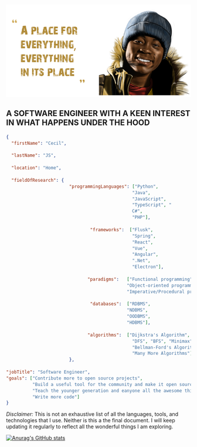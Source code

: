 

![Cecil JS on show](https://github.com/CecilJS/CecilJS/blob/main/Cecil.jpg?raw=true)





## A SOFTWARE ENGINEER WITH A KEEN INTEREST IN WHAT HAPPENS UNDER THE HOOD

```json
{
  "firstName": "Cecil",

  "lastName": "JS",

  "location": "Home",

  "fieldOfResearch": {
                        "programmingLanguages": ["Python", 
                                                "Java", 
                                                "JavaScript", 
                                                "TypeScript", "
                                                C#", 
                                                "PHP"],
                        
                                "frameworks":  ["Flusk", 
                                                "Spring", 
                                                "React", 
                                                "Vue", 
                                                "Angular", 
                                                ".Net", 
                                                "Electron"],
                       
                               "paradigms":   ["Functional programming", 
                                              "Object-oriented programming", 
                                              "Imperative/Procedural programming"],
                        
                                "databases":  ["RDBMS", 
                                              "NDBMS", 
                                              "OODBMS", 
                                              "HDBMS"],
                        
                               "algorithms":  ["Dijkstra's Algorithm", 
                                                "DFS", "BFS", "Minimax", 
                                                "Bellman-Ford's Algorithm", 
                                                "Many More Algorithms"]
                        },

"jobTitle": "Software Engineer",
"goals": ["Contribute more to open source projects", 
          "Build a useful tool for the community and make it open source", 
          "Teach the younger generation and eanyone all the awesome things I am learning", 
          "Write more code"]                       
}
```


*Disclaimer:*
This is not an exhaustive list of all the languages, tools, and technologies that I use. Neither is this a the final document. 
I will keep updating it regularly to reflect all the wonderful things I am exploring.

[![Anurag's GitHub stats](https://github-readme-stats.vercel.app/api?username=ceciljs)](https://github.com/anuraghazra/github-readme-stats)


<!--
**CecilJS/CecilJS** is a ✨ _special_ ✨ repository because its `README.md` (this file) appears on your GitHub profile.

Here are some ideas to get you started:

- 🔭 I’m currently working on ...
- 🌱 I’m currently learning ...
- 👯 I’m looking to collaborate on ...
- 🤔 I’m looking for help with ...
- 💬 Ask me about ...
- 📫 How to reach me: ...
- 😄 Pronouns: ...
- ⚡ Fun fact: ...
-->
